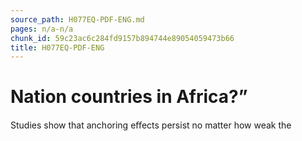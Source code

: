 ```yaml
---
source_path: H077EQ-PDF-ENG.md
pages: n/a-n/a
chunk_id: 59c23ac6c284fd9157b894744e89054059473b66
title: H077EQ-PDF-ENG
---
```

# Nation countries in Africa?”

Studies show that anchoring eﬀects persist no matter how weak the
